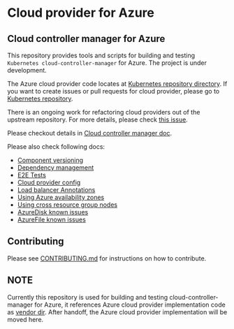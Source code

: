 # Cloud provider for Azure

## Cloud controller manager for Azure

This repository provides tools and scripts for building and testing `Kubernetes cloud-controller-manager` for Azure. The project is under development.

The Azure cloud provider code locates at [Kubernetes repository directory](https://github.com/kubernetes/kubernetes/tree/master/pkg/cloudprovider/providers/azure). If you want to create issues or pull requests for cloud provider, please go to [Kubernetes repository](https://github.com/kubernetes/kubernetes).

There is an ongoing work for refactoring cloud providers out of the upstream repository. For more details, please check [this issue](https://github.com/kubernetes/features/issues/88).

Please checkout details in [Cloud controller manager doc](docs/cloud-controller-manager.md).

Please also check following docs:

- [Component versioning](docs/component-versioning.md)
- [Dependency management](docs/dependency-management.md)
- [E2E Tests](docs/e2e-tests.md)
- [Cloud provider config](docs/cloud-provider-config.md)
- [Load balancer Annotations](docs/development-loadbalancer.md)
- [Using Azure availability zones](docs/using-availability-zones.md)
- [Using cross resource group nodes](docs/using-cross-resource-group-nodes.md)
- [AzureDisk known issues](docs/azuredisk-issues.md)
- [AzureFile known issues](docs/azurefile-issues.md)

## Contributing

Please see [CONTRIBUTING.md](CONTRIBUTING.md) for instructions on how to contribute.

## NOTE

Currently this repository is used for building and testing cloud-controller-manager for Azure, it references Azure cloud provider implementation code as [vendor dir](vendor/k8s.io/kubernetes/pkg/cloudprovider/providers/azure). After handoff, the Azure cloud provider implementation will be moved here.
